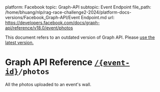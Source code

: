 platform: Facebook
topic: Graph-API
subtopic: Event Endpoint
file_path: /home/bhuang/nlp/rag-race-challenge2-2024/platform-docs-versions/Facebook_Graph-API/Event Endpoint.md
url: https://developers.facebook.com/docs/graph-api/reference/v18.0/event/photos

This document refers to an outdated version of Graph API. Please [use the latest version.](https://developers.facebook.com/docs/graph-api/reference/v19.0/event/photos)

# Graph API Reference [`/{event-id}`](https://developers.facebook.com/docs/graph-api/reference/event/)`/photos`

All the photos uploaded to an event's wall.